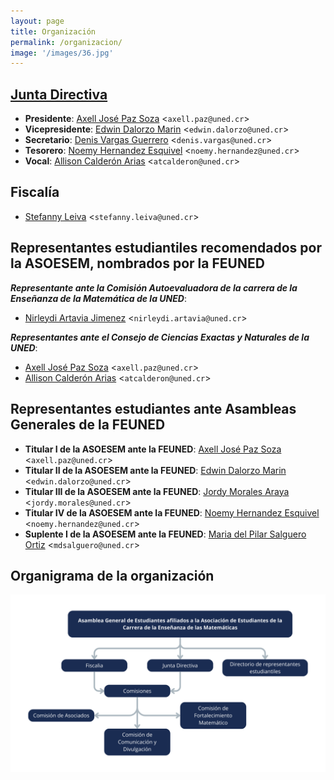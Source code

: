 ```yaml
---
layout: page
title: Organización
permalink: /organizacion/
image: '/images/36.jpg'
---
```


## [Junta Directiva](mailto:asoesem@uned.ac.cr)

* **Presidente**: [Axell José Paz Soza](mailto:axell.paz@uned.cr) <`axell.paz@uned.cr`>
* **Vicepresidente**: [Edwin Dalorzo Marin](mailto:edwin.dalorzo@uned.cr) <`edwin.dalorzo@uned.cr`>
* **Secretario**: [Denis Vargas Guerrero](mailto:denis.vargas@uned.cr) <`denis.vargas@uned.cr`>
* **Tesorero**: [Noemy Hernandez Esquivel](mailto:noemy.hernandez@uned.cr) <`noemy.hernandez@uned.cr`>
* **Vocal**: [Allison Calderón Arias](mailto:atcalderonm@uned.cr) <`atcalderon@uned.cr`>


## Fiscalía

* [Stefanny Leiva](mailto:stefanny.leiva@uned.cr) <`stefanny.leiva@uned.cr`>


## Representantes estudiantiles recomendados por la ASOESEM, nombrados por la FEUNED

***Representante ante la Comisión Autoevaluadora de la carrera de la Enseñanza de la Matemática de la UNED***:
* [Nirleydi Artavia Jimenez](mailto:nirleydi.artavia@uned.cr) <`nirleydi.artavia@uned.cr`>
  
***Representantes ante el Consejo de Ciencias Exactas y Naturales de la UNED***:
* [Axell José Paz Soza](mailto:axell.paz@uned.cr) <`axell.paz@uned.cr`>
* [Allison Calderón Arias](mailto:atcalderon@uned.cr) <`atcalderon@uned.cr`>

## Representantes estudiantes ante Asambleas Generales de la FEUNED
* **Titular I de la ASOESEM ante la FEUNED**: [Axell José Paz Soza](mailto:axell.paz@uned.cr) <`axell.paz@uned.cr`>
* **Titular II de la ASOESEM ante la FEUNED**: [Edwin Dalorzo Marin](mailto:edwin.dalorzo@uned.cr) <`edwin.dalorzo@uned.cr`>
* **Titular III de la ASOESEM ante la FEUNED**: [Jordy Morales Araya](mailto:jordy.morales@uned.cr) <`jordy.morales@uned.cr`>
* **Titular IV de la ASOESEM ante la FEUNED**: [Noemy Hernandez Esquivel](mailto:noemy.hernandez@uned.cr) <`noemy.hernandez@uned.cr`>
* **Suplente I de la ASOESEM ante la FEUNED**: [Maria del Pilar Salguero Ortiz](mailto:mdsalguero@uned.cr) <`mdsalguero@uned.cr`>


## Organigrama de la organización

![Configuración del formato de la hoja](/images/125.png)
